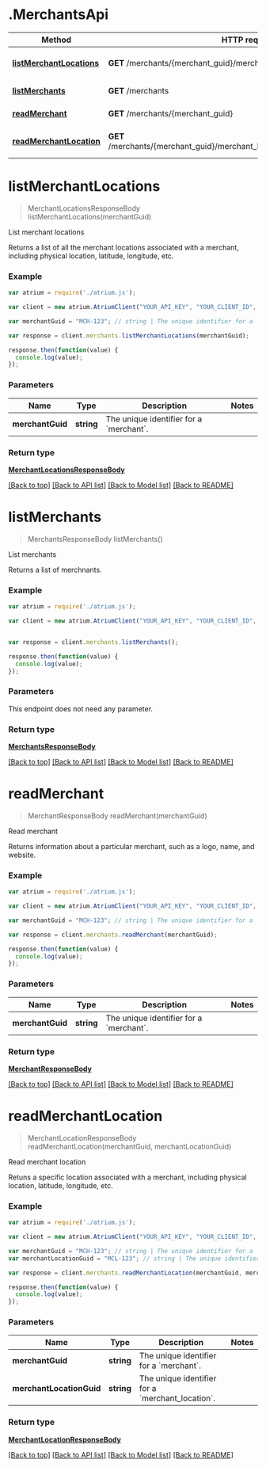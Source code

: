 # .MerchantsApi

Method | HTTP request | Description
------------- | ------------- | -------------
[**listMerchantLocations**](MerchantsApi.md#listMerchantLocations) | **GET** /merchants/{merchant_guid}/merchant_locations | List merchant locations
[**listMerchants**](MerchantsApi.md#listMerchants) | **GET** /merchants | List merchants
[**readMerchant**](MerchantsApi.md#readMerchant) | **GET** /merchants/{merchant_guid} | Read merchant
[**readMerchantLocation**](MerchantsApi.md#readMerchantLocation) | **GET** /merchants/{merchant_guid}/merchant_locations/{merchant_location_guid} | Read merchant location


# **listMerchantLocations**
> MerchantLocationsResponseBody listMerchantLocations(merchantGuid)

List merchant locations

Returns a list of all the merchant locations associated with a merchant, including physical location, latitude, longitude, etc.

### Example
```javascript
var atrium = require('./atrium.js');

var client = new atrium.AtriumClient("YOUR_API_KEY", "YOUR_CLIENT_ID", "https://vestibule.mx.com");

var merchantGuid = "MCH-123"; // string | The unique identifier for a `merchant`.

var response = client.merchants.listMerchantLocations(merchantGuid);

response.then(function(value) {
  console.log(value);
});
```

### Parameters

Name | Type | Description  | Notes
------------- | ------------- | ------------- | -------------
 **merchantGuid** | **string**| The unique identifier for a &#x60;merchant&#x60;. | 

### Return type

[**MerchantLocationsResponseBody**](MerchantLocationsResponseBody.md)

[[Back to top]](#) [[Back to API list]](../README.md#documentation-for-api-endpoints) [[Back to Model list]](../README.md#documentation-for-models) [[Back to README]](../README.md)

# **listMerchants**
> MerchantsResponseBody listMerchants()

List merchants

Returns a list of merchnants.

### Example
```javascript
var atrium = require('./atrium.js');

var client = new atrium.AtriumClient("YOUR_API_KEY", "YOUR_CLIENT_ID", "https://vestibule.mx.com");


var response = client.merchants.listMerchants();

response.then(function(value) {
  console.log(value);
});
```

### Parameters
This endpoint does not need any parameter.

### Return type

[**MerchantsResponseBody**](MerchantsResponseBody.md)

[[Back to top]](#) [[Back to API list]](../README.md#documentation-for-api-endpoints) [[Back to Model list]](../README.md#documentation-for-models) [[Back to README]](../README.md)

# **readMerchant**
> MerchantResponseBody readMerchant(merchantGuid)

Read merchant

Returns information about a particular merchant, such as a logo, name, and website.

### Example
```javascript
var atrium = require('./atrium.js');

var client = new atrium.AtriumClient("YOUR_API_KEY", "YOUR_CLIENT_ID", "https://vestibule.mx.com");

var merchantGuid = "MCH-123"; // string | The unique identifier for a `merchant`.

var response = client.merchants.readMerchant(merchantGuid);

response.then(function(value) {
  console.log(value);
});
```

### Parameters

Name | Type | Description  | Notes
------------- | ------------- | ------------- | -------------
 **merchantGuid** | **string**| The unique identifier for a &#x60;merchant&#x60;. | 

### Return type

[**MerchantResponseBody**](MerchantResponseBody.md)

[[Back to top]](#) [[Back to API list]](../README.md#documentation-for-api-endpoints) [[Back to Model list]](../README.md#documentation-for-models) [[Back to README]](../README.md)

# **readMerchantLocation**
> MerchantLocationResponseBody readMerchantLocation(merchantGuid, merchantLocationGuid)

Read merchant location

Retuns a specific location associated with a merchant, including physical location, latitude, longitude, etc.

### Example
```javascript
var atrium = require('./atrium.js');

var client = new atrium.AtriumClient("YOUR_API_KEY", "YOUR_CLIENT_ID", "https://vestibule.mx.com");

var merchantGuid = "MCH-123"; // string | The unique identifier for a `merchant`.
var merchantLocationGuid = "MCL-123"; // string | The unique identifier for a `merchant_location`.

var response = client.merchants.readMerchantLocation(merchantGuid, merchantLocationGuid);

response.then(function(value) {
  console.log(value);
});
```

### Parameters

Name | Type | Description  | Notes
------------- | ------------- | ------------- | -------------
 **merchantGuid** | **string**| The unique identifier for a &#x60;merchant&#x60;. | 
 **merchantLocationGuid** | **string**| The unique identifier for a &#x60;merchant_location&#x60;. | 

### Return type

[**MerchantLocationResponseBody**](MerchantLocationResponseBody.md)

[[Back to top]](#) [[Back to API list]](../README.md#documentation-for-api-endpoints) [[Back to Model list]](../README.md#documentation-for-models) [[Back to README]](../README.md)

